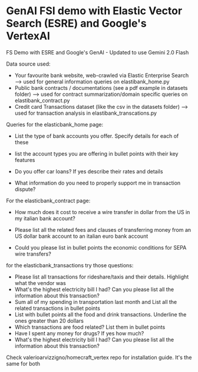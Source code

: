 # GenAI FSI demo with Elastic Vector Search (ESRE) and Google's VertexAI
FS Demo with ESRE and Google's GenAI - Updated to use Gemini 2.0 Flash

Data source used:
- Your favourite bank website, web-crawled via Elastic Enterprise Search --> used for general information queries on elastibank_home.py
- Public bank contracts / documentations (see a pdf example in datasets folder) --> used for contract summarization/domain specific queries on elastibank_contract.py
- Credit card Transactions dataset (like the csv in the datasets folder) --> used for transaction analysis in elastibank_transcations.py


Queries for the elasticbank_home page:

- List the type of bank accounts you offer. Specify details for each of these

- list the account types you are offering in bullet points with their key features

- Do you offer car loans? If yes describe their rates and details

- What information do you need to properly support me in transaction dispute?

For the elasticbank_contract page:

- How much does it cost to receive a wire transfer in dollar from the US in my italian bank account?

- Please list all the related fees and clauses of transferring money from an US dollar bank account to an italian euro bank account

- Could you please list in bullet points the economic conditions for SEPA wire transfers?

for the elasticbank_transactions try those questions:

- Please list all transactions for rideshare/taxis and their details. Highlight what the vendor was
- What's the highest electricity bill I had? Can you please list all the information about this transaction?
- Sum all of my spending in transportation last month and List all the related transactions in bullet points
- List with bullet points all the food and drink transactions. Underline the ones greater than 20 dollars
- Which transactions are food related? List them in bullet points
- Have I spent any money for drugs? If yes how much?
- What's the highest electricity bill I had? Can you please list all the information about this transaction?

Check valerioarvizzigno/homecraft_vertex repo for installation guide. It's the same for both